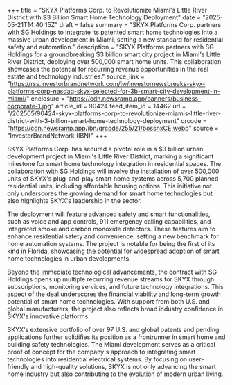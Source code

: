 +++
title = "SKYX Platforms Corp. to Revolutionize Miami's Little River District with $3 Billion Smart Home Technology Deployment"
date = "2025-05-21T14:40:15Z"
draft = false
summary = "SKYX Platforms Corp. partners with SG Holdings to integrate its patented smart home technologies into a massive urban development in Miami, setting a new standard for residential safety and automation."
description = "SKYX Platforms partners with SG Holdings for a groundbreaking $3 billion smart city project in Miami's Little River District, deploying over 500,000 smart home units. This collaboration showcases the potential for recurring revenue opportunities in the real estate and technology industries."
source_link = "https://rss.investorbrandnetwork.com/iw/investornewsbreaks-skyx-platforms-corp-nasdaq-skyx-selected-for-3b-smart-city-development-in-miami/"
enclosure = "https://cdn.newsramp.app/banners/business-corporate-1.jpg"
article_id = 90424
feed_item_id = 14462
url = "/202505/90424-skyx-platforms-corp-to-revolutionize-miamis-little-river-district-with-3-billion-smart-home-technology-deployment"
qrcode = "https://cdn.newsramp.app/ibn/qrcode/255/21/bossnxCE.webp"
source = "InvestorBrandNetwork (IBN)"
+++

<p>SKYX Platforms Corp. has secured a pivotal role in a $3 billion urban development project in Miami's Little River District, marking a significant milestone for smart home technology integration in residential spaces. The collaboration with SG Holdings will involve the installation of over 500,000 units of SKYX's plug-and-play smart home systems across 5,700 planned residential units, including affordable housing options. This initiative not only underscores the growing demand for smart home technologies but also highlights SKYX's leadership in the sector.</p><p>The deployment will feature advanced safety and smart functionalities, such as voice and app controls, 911 emergency calling capabilities, and integrated smoke and carbon monoxide detectors. These features aim to enhance residential safety and convenience, setting a new benchmark for home automation systems. The project is notable for being the first of its kind in Florida, showcasing the potential for widespread adoption of smart home technologies in urban developments.</p><p>Beyond the immediate technological advancements, the contract with SG Holdings opens up multiple recurring revenue streams for SKYX through subscriptions, monitoring services, and future technology integrations. This aspect of the deal underscores the financial viability and long-term growth potential of smart home technologies. With support from both U.S. and global manufacturers, the project also reflects broad industry confidence in SKYX's innovative platforms.</p><p>SKYX's extensive portfolio of over 97 U.S. and global patents and pending applications further solidifies its position as a frontrunner in smart home and building safety technologies. The Miami development serves as a critical proof of concept for the company's approach to integrating smart technologies into residential electrical systems. By focusing on user-friendly and high-quality solutions, SKYX is not only advancing the smart home industry but also contributing to the evolution of modern urban living.</p>